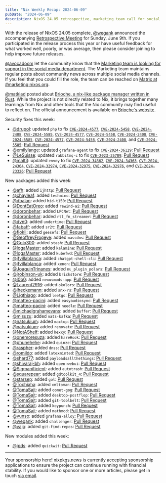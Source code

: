 ```yaml
---
title: "Nix Weekly Recap: 2024-06-09"
pubDate: "2024-06-09"
description: NixOS 24.05 retrospective, marketing team call for social media support, and the introduction of Brioche.
---
```


With the release of NixOS 24.05 complete, [@wegank](https://discourse.nixos.org/u/wegank) announced the
accompanying [Retrospective Meeting](https://discourse.nixos.org/t/nixos-24-05-retrospective/46719) for
Sunday, June 9th. If you participated in the release process this year or have useful feedback for what
worked well, poorly, or was average, then please consider joining to help improve future releases.

[@avocadoom](https://discourse.nixos.org/u/avocadoom) let the community know that the [Marketing team is
looking for support in the social media department](https://discourse.nixos.org/t/marketing-looking-for-support-in-the-social-media-department/46562).
The Marketing team maintains regular posts about community news across multiple social media channels. If
you feel that you could fill the role, the team can be reached on
[Matrix at #marketing:nixos.org](https://matrix.to/#/#marketing:nixos.org).

[@matklad](https://discourse.nixos.org/u/matklad) posted about [Brioche, a nix-like package manager written
in Rust](https://discourse.nixos.org/t/introducing-brioche-a-new-nix-like-package-manager-written-in-rust/46447).
While the project is not directly related to Nix, it brings together many learnings from Nix and other
tools that the Nix community may find useful to reflect on. The official announcement is available on
[Brioche's website](https://brioche.dev/blog/announcing-brioche/).

Security fixes this week:

- [@drupol](https://github.com/drupol): updated `php` to fix [`CVE-2024-4577`](https://nvd.nist.gov/vuln/detail/CVE-2024-4577), [`CVE-2024-5458`](https://nvd.nist.gov/vuln/detail/CVE-2024-5458), [`CVE-2024-2408`](https://nvd.nist.gov/vuln/detail/CVE-2024-2408), [`CVE-2024-5585`](https://nvd.nist.gov/vuln/detail/CVE-2024-5585), [`CVE-2024-4577`](https://nvd.nist.gov/vuln/detail/CVE-2024-4577), [`CVE-2024-5458`](https://nvd.nist.gov/vuln/detail/CVE-2024-5458), [`CVE-2024-2408`](https://nvd.nist.gov/vuln/detail/CVE-2024-2408), [`CVE-2024-5585`](https://nvd.nist.gov/vuln/detail/CVE-2024-5585), [`CVE-2024-4577`](https://nvd.nist.gov/vuln/detail/CVE-2024-4577), [`CVE-2024-5458`](https://nvd.nist.gov/vuln/detail/CVE-2024-5458), [`CVE-2024-2408`](https://nvd.nist.gov/vuln/detail/CVE-2024-2408), and [`CVE-2024-5585`](https://nvd.nist.gov/vuln/detail/CVE-2024-5585): [Pull Request](https://github.com/NixOS/nixpkgs/pull/317830)
- [@emilylange](https://github.com/emilylange): updated `grafana-agent` to fix [`CVE-2024-36129`](https://nvd.nist.gov/vuln/detail/CVE-2024-36129): [Pull Request](https://github.com/NixOS/nixpkgs/pull/318063)
- [@LeSuisse](https://github.com/LeSuisse): updated `rabbitmq-c` to fix [`CVE-2023-35789`](https://nvd.nist.gov/vuln/detail/CVE-2023-35789): [Pull Request](https://github.com/NixOS/nixpkgs/pull/300582)
- [@malt3](https://github.com/malt3): updated `envoy` to fix [`CVE-2024-34362`](https://nvd.nist.gov/vuln/detail/CVE-2024-34362), [`CVE-2024-34363`](https://nvd.nist.gov/vuln/detail/CVE-2024-34363), [`CVE-2024-24364`](https://nvd.nist.gov/vuln/detail/CVE-2024-24364), [`CVE-2024-32974`](https://nvd.nist.gov/vuln/detail/CVE-2024-32974), [`CVE-2024-32975`](https://nvd.nist.gov/vuln/detail/CVE-2024-32975), [`CVE-2024-32976`](https://nvd.nist.gov/vuln/detail/CVE-2024-32976), and [`CVE-2024-23326`](https://nvd.nist.gov/vuln/detail/CVE-2024-23326): [Pull Request](https://github.com/NixOS/nixpkgs/pull/317476)

New packages added this week:

- [@afh](https://github.com/afh): added `ijhttp`: [Pull Request](https://github.com/NixOS/nixpkgs/pull/317995)
- [@chayleaf](https://github.com/chayleaf): added `techmino`: [Pull Request](https://github.com/NixOS/nixpkgs/pull/225445)
- [@dbalan](https://github.com/dbalan): added `hid-t150`: [Pull Request](https://github.com/NixOS/nixpkgs/pull/316148)
- [@DontEatOreo](https://github.com/DontEatOreo): added `rewind-ai`: [Pull Request](https://github.com/NixOS/nixpkgs/pull/315953)
- [@doronbehar](https://github.com/doronbehar): added `LPCNet`: [Pull Request](https://github.com/NixOS/nixpkgs/pull/316920)
- [@doronbehar](https://github.com/doronbehar): added `rtl_fm_streamer`: [Pull Request](https://github.com/NixOS/nixpkgs/pull/316841)
- [@dvn0](https://github.com/dvn0): added `undertime`: [Pull Request](https://github.com/NixOS/nixpkgs/pull/315148)
- [@fabaff](https://github.com/fabaff): added `sr2t`: [Pull Request](https://github.com/NixOS/nixpkgs/pull/317967)
- [@flokli](https://github.com/flokli): added `geesefs`: [Pull Request](https://github.com/NixOS/nixpkgs/pull/315854)
- [@GeoffreyFrogeye](https://github.com/GeoffreyFrogeye): added `massdns`: [Pull Request](https://github.com/NixOS/nixpkgs/pull/317046)
- [@Golo300](https://github.com/Golo300): added `stash`: [Pull Request](https://github.com/NixOS/nixpkgs/pull/316452)
- [@IogaMaster](https://github.com/IogaMaster): added `kalamine`: [Pull Request](https://github.com/NixOS/nixpkgs/pull/289359)
- [@IogaMaster](https://github.com/IogaMaster): added `kubefwd`: [Pull Request](https://github.com/NixOS/nixpkgs/pull/289357)
- [@jfvillablanca](https://github.com/jfvillablanca): added `chatgpt-shell-cli`: [Pull Request](https://github.com/NixOS/nixpkgs/pull/262916)
- [@jfvillablanca](https://github.com/jfvillablanca): added `xenon`: [Pull Request](https://github.com/NixOS/nixpkgs/pull/260340)
- [@JoaquinTrinanes](https://github.com/JoaquinTrinanes): added `nu_plugin_polars`: [Pull Request](https://github.com/NixOS/nixpkgs/pull/317269)
- [@jrobinson-uk](https://github.com/jrobinson-uk): added `brickstore`: [Pull Request](https://github.com/NixOS/nixpkgs/pull/309937)
- [@l0b0](https://github.com/l0b0): added `nexusmods-app`: [Pull Request](https://github.com/NixOS/nixpkgs/pull/270372)
- [@Laurent2916](https://github.com/Laurent2916): added `okolors`: [Pull Request](https://github.com/NixOS/nixpkgs/pull/275222)
- [@lheckemann](https://github.com/lheckemann): added `snx-rs`: [Pull Request](https://github.com/NixOS/nixpkgs/pull/314550)
- [@Ligthiago](https://github.com/Ligthiago): added `leetgo`: [Pull Request](https://github.com/NixOS/nixpkgs/pull/287833)
- [@matteo-pacini](https://github.com/matteo-pacini): added `easyaudiosync`: [Pull Request](https://github.com/NixOS/nixpkgs/pull/316606)
- [@matteo-pacini](https://github.com/matteo-pacini): added `needle`: [Pull Request](https://github.com/NixOS/nixpkgs/pull/317561)
- [@michaelgrahamevans](https://github.com/michaelgrahamevans): added `buffer`: [Pull Request](https://github.com/NixOS/nixpkgs/pull/317262)
- [@misuzu](https://github.com/misuzu): added `nats-kafka`: [Pull Request](https://github.com/NixOS/nixpkgs/pull/317993)
- [@natsukium](https://github.com/natsukium): added `mactop`: [Pull Request](https://github.com/NixOS/nixpkgs/pull/316685)
- [@natsukium](https://github.com/natsukium): added `renovate`: [Pull Request](https://github.com/NixOS/nixpkgs/pull/317764)
- [@NotAShelf](https://github.com/NotAShelf): added `hexxy`: [Pull Request](https://github.com/NixOS/nixpkgs/pull/318012)
- [@onemoresuza](https://github.com/onemoresuza): added `hareHook`: [Pull Request](https://github.com/NixOS/nixpkgs/pull/295155)
- [@phunehehe](https://github.com/phunehehe): added `quinze`: [Pull Request](https://github.com/NixOS/nixpkgs/pull/273789)
- [@raspher](https://github.com/raspher): added `dnss`: [Pull Request](https://github.com/NixOS/nixpkgs/pull/286175)
- [@romildo](https://github.com/romildo): added `latexminted`: [Pull Request](https://github.com/NixOS/nixpkgs/pull/315336)
- [@shard77](https://github.com/shard77): added `payloadsallthethings`: [Pull Request](https://github.com/NixOS/nixpkgs/pull/283621)
- [@shivaraj-bh](https://github.com/shivaraj-bh): added `open-webui`: [Pull Request](https://github.com/NixOS/nixpkgs/pull/316248)
- [@Sigmanificient](https://github.com/Sigmanificient): added `autotrash`: [Pull Request](https://github.com/NixOS/nixpkgs/pull/316350)
- [@squarepear](https://github.com/squarepear): added `gdtoolkit_4`: [Pull Request](https://github.com/NixOS/nixpkgs/pull/291040)
- [@starsep](https://github.com/starsep): added `gol`: [Pull Request](https://github.com/NixOS/nixpkgs/pull/283537)
- [@Tochiaha](https://github.com/Tochiaha): added `xmltoman`: [Pull Request](https://github.com/NixOS/nixpkgs/pull/305096)
- [@TomaSajt](https://github.com/TomaSajt): added `comet-gog`: [Pull Request](https://github.com/NixOS/nixpkgs/pull/278800)
- [@TomaSajt](https://github.com/TomaSajt): added `desktop-postflop`: [Pull Request](https://github.com/NixOS/nixpkgs/pull/252951)
- [@TomaSajt](https://github.com/TomaSajt): added `git-toolbelt`: [Pull Request](https://github.com/NixOS/nixpkgs/pull/304857)
- [@TomaSajt](https://github.com/TomaSajt): added `keypunch`: [Pull Request](https://github.com/NixOS/nixpkgs/pull/317749)
- [@TomaSajt](https://github.com/TomaSajt): added `mathmod`: [Pull Request](https://github.com/NixOS/nixpkgs/pull/254623)
- [@vunso](https://github.com/vunso): added `grafana-alloy`: [Pull Request](https://github.com/NixOS/nixpkgs/pull/317741)
- [@wegank](https://github.com/wegank): added `challenger`: [Pull Request](https://github.com/NixOS/nixpkgs/pull/312528)
- [@yajo](https://github.com/yajo): added `git-find-repos`: [Pull Request](https://github.com/NixOS/nixpkgs/pull/310098)

New modules added this week:

- [@jpds](https://github.com/jpds): added `quickwit`: [Pull Request](https://github.com/NixOS/nixpkgs/pull/317152)

---

Your sponsorship here! [nixpkgs.news](https://nixpkgs.news) is currently accepting sponsorship applications
to ensure the project can continue running with financial stability. If you would like to sponsor one or more
articles, please get in touch [via email](mailto:jake.hamilton@hey.com).
